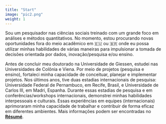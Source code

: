 ```yaml
---
title: "Start"
image: "pic2.png"
weight: 1
---
```


Sou um pesquisador nas ciências sociais treinado com um grande foco em análises e métodos quantitativos. No momento, estou procurando novas oportunidades fora do meio acadêmico em 🇪🇺 ou 🇧🇷 onde eu possa utilizar minhas habilidades de várias maneiras para impulsionar a tomada de decisões orientada por dados, inovação/pesquisa e/ou ensino.

Antes de concluir meu doutorado na Universidade de Giessen, estudei nas Universidades de Colônia e Viena. Por meio de projetos (pesquisa e ensino), fortaleci minha capacidade de conceituar, planejar e implementar projetos. Nos últimos anos, tive duas estadias internacionais de pesquisa: Universidade Federal de Pernambuco, em Recife, Brasil, e Universidade de Carlos III, em Madri, Espanha. Durante essas estadias de pesquisa e em conferências/workshops internacionais, demonstrei minhas habilidades interpessoais e culturais. Essas experiências em equipes (internacionais) aprimoraram minha capacidade de trabalhar e contribuir de forma eficaz em diferentes ambientes. Mais informações podem ser encontradas no [**Résumé**](https://bpkleer.github.io/files/resume-kleer-br.pdf).

